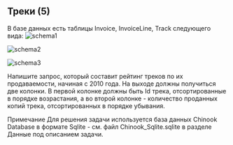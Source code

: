 ## Треки (5)

В базе данных есть таблицы Invoice, InvoiceLine, Track следующего вида:
![schema1](misc/images/1.png)

![schema2](misc/images/2.png)

![schema3](misc/images/3.png)

Напишите запрос, который составит рейтинг треков по их продаваемости, начиная с 2010 года. На выходе должны получиться две колонки. В первой колонке должны быть Id трека, отсортированные в порядке возрастания, а во второй колонке - количество проданных копий трека, отсортированных в порядке убывания.

Примечание
Для решения задачи используется база данных Chinook Database в формате Sqlite - см. файл  Chinook_Sqlite.sqlite в разделе Данные под описанием задачи.

